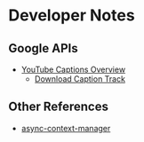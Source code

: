 # Developer Notes


## Google APIs
* [YouTube Captions Overview](https://developers.google.com/youtube/v3/docs/captions)
  * [Download Caption Track](https://developers.google.com/youtube/v3/docs/captions/download)


## Other References
* [async-context-manager](https://fastapi.tiangolo.com/advanced/events/#async-context-manager)